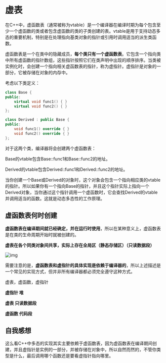 # 虚表

在C++中，虚函数表（通常被称为vtable）是一个编译器在编译时期为每个包含至少一个虚函数的类或者包含虚函数的类的子类创建的表。vtable是用于支持动态多态的重要机制，特别是在处理指向基类对象的指针或引用时调用适当的派生类函数。

虚函数表是一个在类中的隐藏成员，**每个类只有一个虚函数表**。它包含一个指向类中所有虚函数的指针数组，这些指针按照它们在类声明中出现的顺序排序。当类被实例化时，会创建一个指向相关虚函数表的指针，称为虚指针。虚指针是对象的一部分，它被存储在对象的内存中。

考虑以下类定义：

```c++
class Base {
public:
    virtual void func1() { }
    virtual void func2() { }
};

class Derived : public Base {
public:
    void func1() override { }
    void func2() override { }
};
```

对于这两个类，编译器将会创建两个虚函数表：

Base的vtable包含Base::func1和Base::func2的地址。

Derived的vtable包含Derived::func1和Derived::func2的地址。

当你创建一个Base或Derived的对象时，这个对象会包含一个指向相应类的vtable的指针。所以如果你有一个指向Base的指针，并且这个指针实际上指向一个Derived对象，当你通过这个指针调用一个虚函数时，它会查找Derived的vtable并调用适当的函数。这就是动态多态性的工作原理。

## 虚函数表何时创建

**虚函数表在编译期间就已经确定，并在运行时使用**，所以在某种意义上，虚函数表是在类的生命周期开始时就被创建的。

**虚表在各个同类对象间共享，实际上存在全局区（静态存储区）（只读数据段）**

![img](https://img-blog.csdnimg.cn/2020082616593663.png?x-oss-process=image/watermark,type_ZmFuZ3poZW5naGVpdGk,shadow_10,text_aHR0cHM6Ly9ibG9nLmNzZG4ubmV0L0pNVzE0MDc=,size_16,color_FFFFFF,t_70#pic_center)

需要注意的是，**虚函数表和虚指针的具体实现是依赖于编译器的**，所以上述描述是一个常见的实现方式，但并非所有编译器都必须完全遵守这种方式。

虚表，虚函数，虚指针

**虚指针 堆**

**虚表 只读数据段**

**虚函数 代码段**





## 自我感想

这么看C++中多态的实现其实主要依赖于虚函数表，因为虚函数表在编译期间创建，并且虚指针是实例的一部分，并被存储在对象中，所以自然而然的，不管你类型是什么，最后调用哪个函数还是要看虚指针指向哪里。
